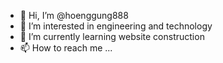 - 👋 Hi, I’m @hoenggung888
- 👀 I’m interested in engineering and technology
- 🌱 I’m currently learning website construction
- 📫 How to reach me ...

<!---
hoenggung888/hoenggung888 is a ✨ special ✨ repository because its `README.md` (this file) appears on your GitHub profile.
You can click the Preview link to take a look at your changes.
--->
